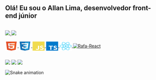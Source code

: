 ## Olá! Eu sou o Allan Lima, desenvolvedor front-end júnior

<div style="display: inline_block"><br>
  <a href="https://github.com/allanlima1">
  <img height="180em" src="https://github-readme-stats.vercel.app/api?username=allanlima1&show_icons=true&theme=dracula&include_all_commits=true&count_private=true"/>
  <img height="180em" src="https://github-readme-stats.vercel.app/api/top-langs/?username=allanlima1&layout=compact&langs_count=7&theme=dracula"/></br>
  <br>
  <img align="center" alt="Rafa-HTML" height="30" width="40" src="https://raw.githubusercontent.com/devicons/devicon/master/icons/html5/html5-original.svg">
  <img align="center" alt="Rafa-CSS" height="30" width="40" src="https://raw.githubusercontent.com/devicons/devicon/master/icons/css3/css3-original.svg">
   <img align="center" alt="Rafa-Js" height="30" width="40" src="https://raw.githubusercontent.com/devicons/devicon/master/icons/javascript/javascript-plain.svg">
   <img align="center" alt="Rafa-Ts" height="30" width="40" src="https://raw.githubusercontent.com/devicons/devicon/master/icons/typescript/typescript-plain.svg">
   <img align="center" alt="Rafa-React" height="30" width="40" src="https://raw.githubusercontent.com/devicons/devicon/master/icons/react/react-original.svg">
  <img align="center" alt="Rafa-React" height="30" width="40" src="https://cdn.jsdelivr.net/gh/devicons/devicon/icons/angularjs/angularjs-original.svg" />
</div>
  
  ##
  
<div>
 <a href="https://discord.io/allanlima1" target="_blank"><img src="https://img.shields.io/badge/Discord-7289DA?style=for-the-badge&logo=discord&logoColor=white" target="_blank"></a> 
  <a href ="allanlima1@tutanota.com"><img src="https://img.shields.io/badge/Tutanota-840010?style=for-the-badge&logo=Tutanota&logoColor=white" target="_blank"></a>
  <a href="https://https://www.linkedin.com/in/allanlima1" target="_blank"><img src="https://img.shields.io/badge/-LinkedIn-%230077B5?style=for-the-badge&logo=linkedin&logoColor=white" target="_blank"></a> 
  
  ![Snake animation](https://github.com/allanlima1/allanlima1/blob/output/github-contribution-grid-snake.svg)
  
</div>
  

  
